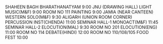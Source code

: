 SHAHEEN BAGH
BHARATHANATYAM 
9:00
JNU (DRAWING HALL)
LIGHT MUSIC(M&F) 
9:00
ROOM NO 111
PAINTING 
9:00
JAMIA (NEAR CANTEEN)
WESTERN SOLO(M&F) 
9:30
ALIGARH (UNION ROOM CORNER)
PERCUSSION INST(CHENDA) 
11:00
SEMINAR HALL-1
MONOACT(M&F) 
11:45
SEMINAR HALL-2
ELOCUTION(MAL)
9:30
ROOM NO 201
ELOCUTION(ENG) 
11:00
ROOM NO 114
DEBATE(HINDI)
12:00
ROOM NO 110/108/105
FOOD FEST 
10:00
